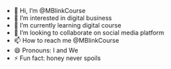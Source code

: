 - 👋 Hi, I’m @MBlinkCourse
- 👀 I’m interested in digital business 
- 🌱 I’m currently learning digital course
- 💞️ I’m looking to collaborate on social media platform
- 📫 How to reach me @MBlinkCourse
- 😄 Pronouns: I and We
- ⚡ Fun fact: honey never spoils

<!---
MBlinkCourse/MBlinkCourse is a ✨ special ✨ repository because its `README.md` (this file) appears on your GitHub profile.
You can click the Preview link to take a look at your changes.
--->
